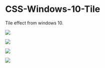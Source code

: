 # CSS-Windows-10-Tile
Tile effect from windows 10.

![](https://listick.ru/files/all/1e/01/08/d35d9a0c3c61def3aa715c7de6s78632/1.gif)

![](https://listick.ru/files/all/7f/18/91/d7c2af181b78f2c0e57d1154acs9938/%D0%A1%D0%BD%D0%B8%D0%BC%D0%BE%D0%BA%20%D1%8D%D0%BA%D1%80%D0%B0%D0%BD%D0%B0%20%289%29.png)

![](https://listick.ru/files/all/af/80/93/af7c978c7239fb849f63e5e910s9738/%D0%A1%D0%BD%D0%B8%D0%BC%D0%BE%D0%BA%20%D1%8D%D0%BA%D1%80%D0%B0%D0%BD%D0%B0%20%2810%29.png)

![](https://listick.ru/files/all/33/d9/9f/c25d27c276d64f5bbc0d30692bs4790/%D0%A1%D0%BD%D0%B8%D0%BC%D0%BE%D0%BA%20%D1%8D%D0%BA%D1%80%D0%B0%D0%BD%D0%B0%20%2811%29.png)
